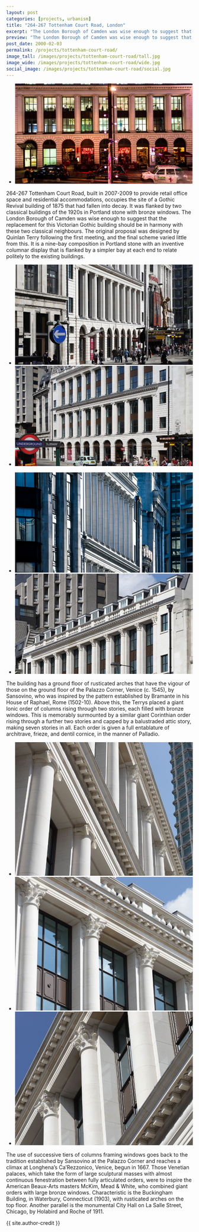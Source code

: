 ```yaml
---
layout: post
categories: [projects, urbanism]
title: "264-267 Tottenham Court Road, London"
excerpt: "The London Borough of Camden was wise enough to suggest that the replacement for this Victorian Gothic building should be in harmony with these two classical neighbours. The original proposal was designed by Quinlan Terry following the first meeting, and the final scheme varied little from this."
preview: "The London Borough of Camden was wise enough to suggest that the replacement for this Victorian Gothic building should be in harmony with these two classical neighbours. The original proposal was designed by Quinlan Terry following the first meeting, and the final scheme varied little from this."
post_date: 2000-02-03
permalink: /projects/tottenham-court-road/
image_tall: /images/projects/tottenham-court-road/tall.jpg
image_wide: /images/projects/tottenham-court-road/wide.jpg
social_image: /images/projects/tottenham-court-road/social.jpg
---
```


<!-- <ul class="list">
	<li class="full">
		<a class="fancybox" rel="group" href="/images/projects/tottenham-court-road/TCR_5.jpg">
			<img src="/images/projects/tottenham-court-road/thumbs/TCR_5.jpg" alt="{{ post.title }}" />
		</a>
	</li>
</ul> -->
<ul class="list">
	<li class="full">
		<a class="fancybox" rel="group" href="/images/projects/tottenham-court-road/TCR_3.jpg">
			<img src="/images/projects/tottenham-court-road/thumbs/TCR_3.jpg" alt="{{ post.title }}" />
		</a>
	</li>
</ul>

264-267 Tottenham Court Road, built in 2007-2009 to provide retail office space and residential accommodations, occupies the site of a Gothic Revival building of 1875 that had fallen into decay. It was flanked by two classical buildings of the 1920s in Portland stone with bronze windows. The London Borough of Camden was wise enough to suggest that the replacement for this Victorian Gothic building should be in harmony with these two classical neighbours. The original proposal was designed by Quinlan Terry following the first meeting, and the final scheme varied little from this. It is a nine-bay composition in Portland stone with an inventive columnar display that is flanked by a simpler bay at each end to relate politely to the existing buildings.

<ul class="list">
	<li class="half">
		<a class="fancybox" rel="group" href="/images/projects/tottenham-court-road/TCR_1.jpg">
			<img src="/images/projects/tottenham-court-road/thumbs/TCR_1.jpg" alt="{{ post.title }}" />
		</a>
	</li>
	<li class="half">
		<a class="fancybox" rel="group" href="/images/projects/tottenham-court-road/TCR_4.jpg">
			<img src="/images/projects/tottenham-court-road/thumbs/TCR_4.jpg" alt="{{ post.title }}" />
		</a>
	</li>
</ul>
<ul class="list">
	<li class="half">
		<a class="fancybox" rel="group" href="/images/projects/tottenham-court-road/TCR_6.jpg">
			<img src="/images/projects/tottenham-court-road/thumbs/TCR_6.jpg" alt="{{ post.title }}" />
		</a>
	</li>
	<li class="half">
		<a class="fancybox" rel="group" href="/images/projects/tottenham-court-road/TCR_2.jpg">
			<img src="/images/projects/tottenham-court-road/thumbs/TCR_2.jpg" alt="{{ post.title }}" />
		</a>
	</li>
</ul>

The building has a ground floor of rusticated arches that have the vigour of those on the ground floor of the Palazzo Corner, Venice (c. 1545), by Sansovino, who was inspired by the pattern established by Bramante in his House of Raphael, Rome (1502-10). Above this, the Terrys placed a giant Ionic order of columns rising through two stories, each filled with bronze windows. This is memorably surmounted by a similar giant Corinthian order rising through a further two stories and capped by a balustraded attic story, making seven stories in all. Each order is given a full entablature of architrave, frieze, and dentil cornice, in the manner of Palladio.

<ul class="list">
	<li class="third">
		<a class="fancybox" rel="group" href="/images/projects/tottenham-court-road/TCR_7.jpg">
			<img src="/images/projects/tottenham-court-road/thumbs/TCR_7.jpg" alt="{{ post.title }}" />
		</a>
	</li>
	<li class="third">
		<a class="fancybox" rel="group" href="/images/projects/tottenham-court-road/TCR_8.jpg">
			<img src="/images/projects/tottenham-court-road/thumbs/TCR_8.jpg" alt="{{ post.title }}" />
		</a>
	</li>
	<li class="third">
		<a class="fancybox" rel="group" href="/images/projects/tottenham-court-road/TCR_9.jpg">
			<img src="/images/projects/tottenham-court-road/thumbs/TCR_9.jpg" alt="{{ post.title }}" />
		</a>
	</li>
</ul>

The use of successive tiers of columns framing windows goes back to the tradition established by Sansovino at the Palazzo Corner and reaches a climax at Longhena’s Ca’Rezzonico, Venice, begun in 1667. Those Venetian palaces, which take the form of large sculptural masses with almost continuous fenestration between fully articulated orders, were to inspire the American Beaux-Arts masters McKim, Mead & White, who combined giant orders with large bronze windows. Characteristic is the Buckingham Building, in Waterbury, Connecticut (1903), with rusticated arches on the top floor. Another parallel is the monumental City Hall on La Salle Street, Chicago, by Holabird and Roche of 1911.

{{ site.author-credit }}